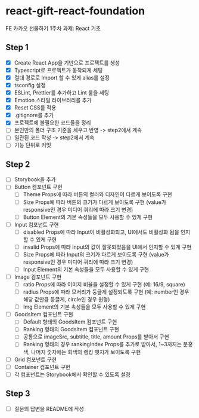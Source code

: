 # react-gift-react-foundation
FE 카카오 선물하기 1주차 과제: React 기초

## Step 1

- [X] Create React App을 기반으로 프로젝트를 생성
- [X] Typescript로 프로젝트가 동작되게 세팅
- [X] 절대 경로로 Import 할 수 있게 alias를 설정
- [X] tsconfig 설정
- [X] ESLint, Prettier를 추가하고 Lint 룰을 세팅
- [X] Emotion 스타일 라이브러리를 추가
- [X] Reset CSS를 적용
- [X] .gitignore를 추가
- [X] 프로젝트에 불필요한 코드들을 정리
- [ ] 본인만의 폴더 구조 기준을 세우고 반영 -> step2에서 계속
- [ ] 일관된 코드 작성 -> step2에서 계속
- [ ] 기능 단위로 커밋

## Step 2

- [ ] Storybook을 추가
- [ ] Button 컴포넌트 구현
  - [ ] Theme Props에 따라 버튼의 컬러와 디자인이 다르게 보이도록 구현
  - [ ] Size Props에 따라 버튼의 크기가 다르게 보이도록 구현 (value가 responsive인 경우 미디어 쿼리에 따라 크기 변경)
  - [ ] Button Element의 기본 속성들을 모두 사용할 수 있게 구현
- [ ] Input 컴포넌트 구현
  - [ ] disabled Props에 따라 Input이 비활성화되고, UI에서도 비활성화 됨을 인지할 수 있게 구현
  - [ ] invalid Props에 따라 Input의 값이 잘못되었음을 UI에서 인지할 수 있게 구현
  - [ ] Size Props에 따라 Input의 크기가 다르게 보이도록 구현 (value가 responsive인 경우 미디어 쿼리에 따라 크기 변경)
  - [ ] Input Element의 기본 속성들을 모두 사용할 수 있게 구현
- [ ] Image 컴포넌트 구현
  - [ ] ratio Props에 따라 이미지 비율을 설정할 수 있게 구현 (예: 16/9, square)
  - [ ] radius Props에 따라 모서리가 둥글게 설정되도록 구현 (예: number인 경우 해당 값만큼 둥글게, circle인 경우 원형)
  - [ ] Img Element의 기본 속성들을 모두 사용할 수 있게 구현
- [ ] GoodsItem 컴포넌트 구현
  - [ ] Default 형태의 GoodsItem 컴포넌트 구현
  - [ ] Ranking 형태의 GoodsItem 컴포넌트 구현
  - [ ] 공통으로 imageSrc, subtitle, title, amount Props를 받아서 구현
  - [ ] Ranking 형태의 경우 rankingIndex Props를 추가로 받아서, 1~3까지는 분홍색, 나머지 숫자에는 회색의 랭킹 뱃지가 보이도록 구현
- [ ] Grid 컴포넌트 구현
- [ ] Container 컴포넌트 구현
- [ ] 각 컴포넌트는 Storybook에서 확인할 수 있도록 설정

## Step 3

- [ ] 질문의 답변을 README에 작성
